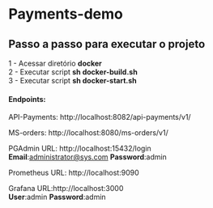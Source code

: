 # Payments-demo

## Passo a passo para executar o projeto

1 - Acessar diretório <b>docker</b><br>
2 - Executar script <b>sh docker-build.sh</b><br>
3 - Executar script <b>sh docker-start.sh</b> <br>


#### Endpoints:

API-Payments: http://localhost:8082/api-payments/v1/

MS-orders: http://localhost:8080/ms-orders/v1/

PGAdmin URL: http://localhost:15432/login<br>
<b>Email</b>:administrator@sys.com <b>Password</b>:admin

Prometheus URL: http://localhost:9090

Grafana URL:http://localhost:3000<br>
<b>User</b>:admin <b>Password</b>:admin

